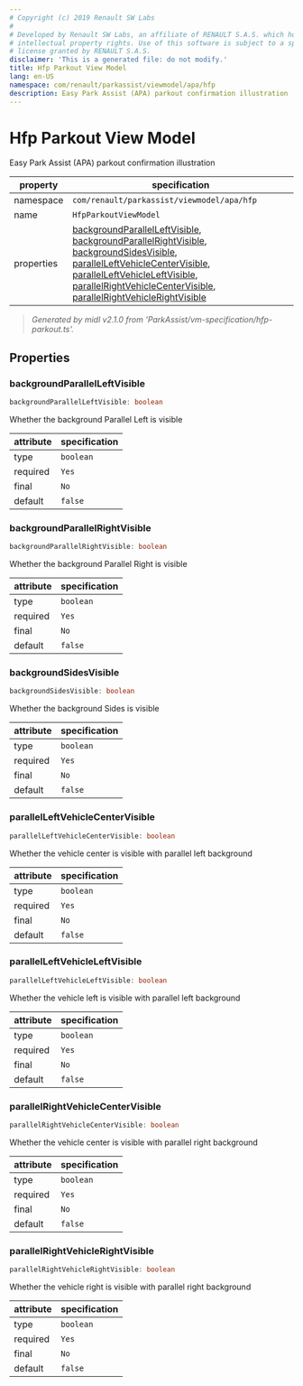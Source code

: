 ```yaml
---
# Copyright (c) 2019 Renault SW Labs
#
# Developed by Renault SW Labs, an affiliate of RENAULT S.A.S. which holds all
# intellectual property rights. Use of this software is subject to a specific
# license granted by RENAULT S.A.S.
disclaimer: 'This is a generated file: do not modify.'
title: Hfp Parkout View Model
lang: en-US
namespace: com/renault/parkassist/viewmodel/apa/hfp
description: Easy Park Assist (APA) parkout confirmation illustration
---
```


# Hfp Parkout View Model

Easy Park Assist (APA) parkout confirmation illustration

|property  |specification                                                                                                                                                                                                                                                                                                                                                                                                                                                                                                     |
|----------|------------------------------------------------------------------------------------------------------------------------------------------------------------------------------------------------------------------------------------------------------------------------------------------------------------------------------------------------------------------------------------------------------------------------------------------------------------------------------------------------------------------|
|namespace |`com/renault/parkassist/viewmodel/apa/hfp`                                                                                                                                                                                                                                                                                                                                                                                                                                                                        |
|name      |`HfpParkoutViewModel`                                                                                                                                                                                                                                                                                                                                                                                                                                                                                             |
|properties|[backgroundParallelLeftVisible](#prop_backgroundParallelLeftVisible), [backgroundParallelRightVisible](#prop_backgroundParallelRightVisible), [backgroundSidesVisible](#prop_backgroundSidesVisible), [parallelLeftVehicleCenterVisible](#prop_parallelLeftVehicleCenterVisible), [parallelLeftVehicleLeftVisible](#prop_parallelLeftVehicleLeftVisible), [parallelRightVehicleCenterVisible](#prop_parallelRightVehicleCenterVisible), [parallelRightVehicleRightVisible](#prop_parallelRightVehicleRightVisible)|

> *Generated by midl v2.1.0 from 'ParkAssist/vm-specification/hfp-parkout.ts'.*

<a id="title_Properties"></a>

## Properties

<a id="prop_backgroundParallelLeftVisible"></a>

### backgroundParallelLeftVisible

```ts
backgroundParallelLeftVisible: boolean
```

Whether the background Parallel Left is visible

|attribute|specification|
|---------|-------------|
|type     |`boolean`    |
|required |`Yes`        |
|final    |`No`         |
|default  |`false`      |

<a id="prop_backgroundParallelRightVisible"></a>

### backgroundParallelRightVisible

```ts
backgroundParallelRightVisible: boolean
```

Whether the background Parallel Right is visible

|attribute|specification|
|---------|-------------|
|type     |`boolean`    |
|required |`Yes`        |
|final    |`No`         |
|default  |`false`      |

<a id="prop_backgroundSidesVisible"></a>

### backgroundSidesVisible

```ts
backgroundSidesVisible: boolean
```

Whether the background Sides is visible

|attribute|specification|
|---------|-------------|
|type     |`boolean`    |
|required |`Yes`        |
|final    |`No`         |
|default  |`false`      |

<a id="prop_parallelLeftVehicleCenterVisible"></a>

### parallelLeftVehicleCenterVisible

```ts
parallelLeftVehicleCenterVisible: boolean
```

Whether the vehicle center is visible with parallel left background

|attribute|specification|
|---------|-------------|
|type     |`boolean`    |
|required |`Yes`        |
|final    |`No`         |
|default  |`false`      |

<a id="prop_parallelLeftVehicleLeftVisible"></a>

### parallelLeftVehicleLeftVisible

```ts
parallelLeftVehicleLeftVisible: boolean
```

Whether the vehicle left is visible with parallel left background

|attribute|specification|
|---------|-------------|
|type     |`boolean`    |
|required |`Yes`        |
|final    |`No`         |
|default  |`false`      |

<a id="prop_parallelRightVehicleCenterVisible"></a>

### parallelRightVehicleCenterVisible

```ts
parallelRightVehicleCenterVisible: boolean
```

Whether the vehicle center is visible with parallel right background

|attribute|specification|
|---------|-------------|
|type     |`boolean`    |
|required |`Yes`        |
|final    |`No`         |
|default  |`false`      |

<a id="prop_parallelRightVehicleRightVisible"></a>

### parallelRightVehicleRightVisible

```ts
parallelRightVehicleRightVisible: boolean
```

Whether the vehicle right is visible with parallel right background

|attribute|specification|
|---------|-------------|
|type     |`boolean`    |
|required |`Yes`        |
|final    |`No`         |
|default  |`false`      |

